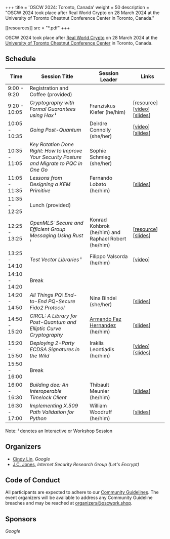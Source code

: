 +++
title = 'OSCW 2024: Toronto, Canada'
weight = 50
description = "OSCW 2024 took place after Real World Crypto on 28 March 2024 at the University of Toronto Chestnut Conference Center in Toronto, Canada."

[[resources]]
	src = "*.pdf"
+++

OSCW 2024 took place after [Real World Crypto](https://rwc.iacr.org/2024/) on 28 March 2024 at the [University of Toronto Chestnut Conference Center](https://chestnutconferencecentre.utoronto.ca/) in Toronto, Canada.

## Schedule

| Time | Session Title | Session Leader | Links |
| - | - | - | - |
| 9:00 - 9:20 | Registration and Coffee (provided) | |
| 9:20 - 10:05 | *Cryptography with Formal Guarantees using Hax* **ⁱ** | Franziskus Kiefer (he/him) | [[resource](https://github.com/hacspec/hax/tree/franziskus/toronto-2024/examples#before-the-workshop)] [[video](https://archive.org/details/oscw-2024-franziskus-kiefer-hax)] [[slides](<Cryptography with Formal Guarantees using Hax.pdf>)] |
| 10:05 - 10:35 | *Going Post-Quantum* | Deirdre Connolly (she/her) | [[video](https://archive.org/details/oscw-2024-deirdre-connolly-going-post-quantum)] [[slides](<Going Post-Quantum.pdf>)]
| 10:35 - 11:05 | *Key Rotation Done Right: How to Improve Your Security Posture and Migrate to PQC in One Go* | Sophie Schmieg (she/her) |
| 11:05 - 11:35 | *Lessons from Designing a KEM Primitive* | Fernando Lobato (he/him) | [[slides](<KEM in Tink.pdf>)] |
| 11:35 - 12:25 | Lunch (provided) | |
| 12:25 - 13:25 | *OpenMLS: Secure and Efficient Group Messaging Using Rust* **ⁱ** | Konrad Kohbrok (he/him) and Raphael Robert (he/him) | [[resource](https://github.com/openmls/oscw24)] [[slides](<OpenMLS - A guided tour.pdf>)] |
| 13:25 - 14:10 | *Test Vector Libraries* **ⁱ** | Filippo Valsorda (he/him) | [[video](https://archive.org/details/oscw-2024-fillippo-valsorda-cryptographic-test-vectors)] |
| 14:10 - 14:20 | Break | |
| 14:20 - 14:50 | *All Things PQ: End-to-End PQ-Secure Fido2 Protocol* | Nina Bindel (she/her) | [[slides](<E2E PQC FIDO2.pdf>)] |
| 14:50 - 15:20 | *CIRCL: A Library for Post-Quantum and Elliptic Curve Cryptography* | [Armando Faz Hernandez](https://research.cloudflare.com/about/people/armando-faz/) (he/him) | [[slides](<CIRCL.pdf>)] |
| 15:20 - 15:50 | *Deploying 2-Party ECDSA Signatures in the Wild* | Iraklis Leontiadis (he/him) | [[video](https://archive.org/details/oscw-2024-iraklis-liontiadis-2-party-ecdsa-signatures)] [[slides](<2MPC ECDSA.pdf>)] |
| 15:50 - 16:00 | Break | |
| 16:00 - 16:30 | *Building dee: An Interoperable Timelock Client* | Thibault Meunier (he/him) | [[slides](<building-dee.pdf>)] |
| 16:30 - 17:00 | *Implementing X.509 Path Validation for Python* | William Woodruff (he/him) | [[slides](<Implementing X.509 Path Validation for Python.pdf>)] |

Note: **ⁱ** denotes an Interactive or Workshop Session

## Organizers
- [Cindy Lin](https://cindylindeed.github.io/), <em>Google</em>
- [J.C. Jones](https://insufficient.coffee/), <em>Internet Security Research Group (Let's Encrypt)</em>

## Code of Conduct
All participants are expected to adhere to our [Community Guidelines](https://developers.google.com/community-guidelines). The event organizers will be available to address any Community Guideline breaches and may be reached at [organizers@oscwork.shop](mailto:organizers@oscwork.shop).

## Sponsors
<em>Google</em>
